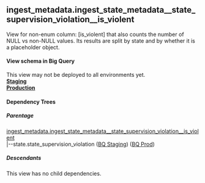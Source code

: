 ## ingest_metadata.ingest_state_metadata__state_supervision_violation__is_violent
View for non-enum column: [is_violent]
 that also counts the number of NULL vs non-NULL values. Its results are split by state
 and by whether it is a placeholder object.

#### View schema in Big Query
This view may not be deployed to all environments yet.<br/>
[**Staging**](https://console.cloud.google.com/bigquery?pli=1&p=recidiviz-staging&page=table&project=recidiviz-staging&d=ingest_metadata&t=ingest_state_metadata__state_supervision_violation__is_violent)
<br/>
[**Production**](https://console.cloud.google.com/bigquery?pli=1&p=recidiviz-123&page=table&project=recidiviz-123&d=ingest_metadata&t=ingest_state_metadata__state_supervision_violation__is_violent)
<br/>

#### Dependency Trees

##### Parentage
[ingest_metadata.ingest_state_metadata\__state_supervision_violation\__is_violent](../ingest_metadata/ingest_state_metadata__state_supervision_violation__is_violent.md) <br/>
|--state.state_supervision_violation ([BQ Staging](https://console.cloud.google.com/bigquery?pli=1&p=recidiviz-staging&page=table&project=recidiviz-staging&d=state&t=state_supervision_violation)) ([BQ Prod](https://console.cloud.google.com/bigquery?pli=1&p=recidiviz-123&page=table&project=recidiviz-123&d=state&t=state_supervision_violation)) <br/>


##### Descendants
This view has no child dependencies.
